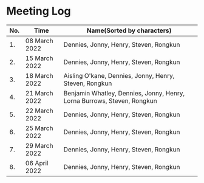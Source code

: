 # Meeting Log
| No. | Time | Name(Sorted by characters) |
|-----|------|-------------------------------------|
| 1.  | 08 March 2022 | Dennies, Jonny, Henry, Steven, Rongkun |
| 2.  | 15 March 2022 | Dennies, Jonny, Henry, Steven, Rongkun |
| 3.  | 18 March 2022 | Aisling O'kane, Dennies, Jonny, Henry, Steven, Rongkun |
| 4.  | 21 March 2022 | Benjamin Whatley, Dennies, Jonny, Henry, Lorna Burrows, Steven, Rongkun |
| 5.  | 22 March 2022 | Dennies, Jonny, Henry, Steven, Rongkun |
| 6.  | 25 March 2022 | Dennies, Jonny, Henry, Steven, Rongkun |
| 7.  | 29 March 2022 | Dennies, Jonny, Henry, Steven, Rongkun |
| 8.  | 06 April 2022 | Dennies, Jonny, Henry, Steven, Rongkun |